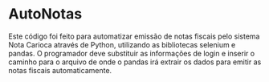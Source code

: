 # AutoNotas
 Este código foi feito para automatizar emissão de notas fiscais pelo sistema Nota Carioca através de Python, utilizando as bibliotecas selenium e pandas. O programador deve substituir as informações de login e inserir o caminho para o arquivo de onde o pandas irá extrair os dados para emitir as notas fiscais automaticamente. 
